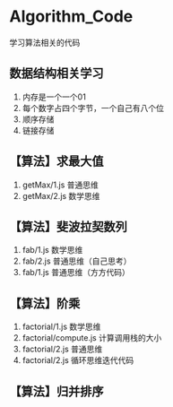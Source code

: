 # Algorithm_Code
学习算法相关的代码

## 数据结构相关学习

1. 内存是一个一个01
2. 每个数字占四个字节，一个自己有八个位
3. 顺序存储 
4. 链接存储

## 【算法】求最大值
1. getMax/1.js 普通思维
2. getMax/2.js 数学思维

## 【算法】斐波拉契数列
1. fab/1.js 数学思维
2. fab/2.js 普通思维（自己思考）
3. fab/1.js 普通思维（方方代码）

## 【算法】阶乘
1. factorial/1.js 数学思维
2. factorial/compute.js 计算调用栈的大小
3. factorial/2.js 普通思维
4. factorial/2.js 循环思维迭代代码

## 【算法】归并排序
